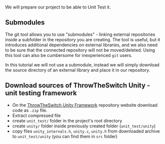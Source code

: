 We will prepare our project to be able to Unit Test it.

## Submodules 
The git tool allows you to use "submodules" - linking external repositories inside a subfolder in the repository you are creating. The tool is useful, but it introduces additional dependencies on external libraries, and we also need to be sure that the connected repository will not be moved/deleted. Using this tool can also be cumbersome for inexperienced `git` users.

In this tutorial we will not use a submodule, instead we will simply download the source directory of an external library and place it in our repository.

## Download sources of ThrowTheSwitch Unity - unit testing framework
- On the [ThrowTheSwitch Unity Framework](https://github.com/ThrowTheSwitch/Unity/tree/master) repository website download code as `.zip` file.
- Extract compressed file
- create `unit_test/` folder in the project's root directory
- create `unity/` folder inside previously created folder (`unit_test/unity`)
- copy files `unity_internals.h`, `unity.c`, `unity.h` from downloaded archive to `unit_test/unity` (you can find them in `src` folder)